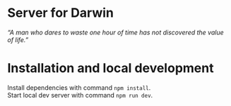 # Server for Darwin

_“A man who dares to waste one hour of time has not discovered the value of life.”_

# Installation and local development

Install dependencies with command `npm install`.  
Start local dev server with command `npm run dev`.
